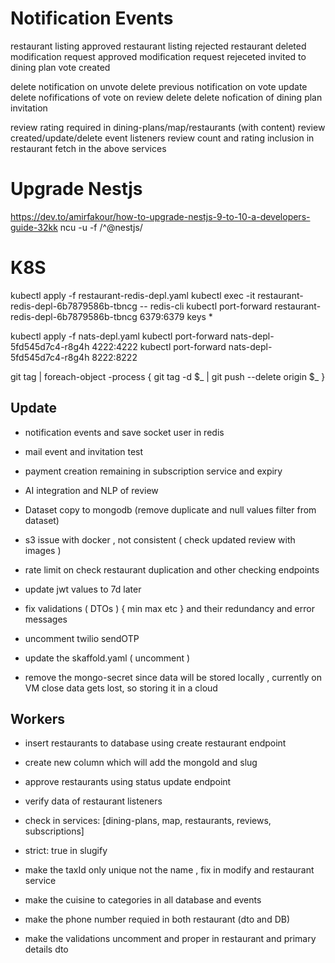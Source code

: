 # Notification Events

restaurant listing approved
restaurant listing rejected
restaurant deleted
modification request approved
modification request rejeceted
invited to dining plan
vote created

delete notification on unvote
delete previous notification on vote update
delete nofifications of vote on review delete
delete nofication of dining plan invitation

review rating required in dining-plans/map/restaurants (with content)
review created/update/delete event listeners
review count and rating inclusion in restaurant fetch in the above services

# Upgrade Nestjs
https://dev.to/amirfakour/how-to-upgrade-nestjs-9-to-10-a-developers-guide-32kk
ncu -u -f /^@nestjs/


# K8S
kubectl apply -f restaurant-redis-depl.yaml
kubectl exec -it restaurant-redis-depl-6b7879586b-tbncg -- redis-cli
kubectl port-forward restaurant-redis-depl-6b7879586b-tbncg 6379:6379
keys *

kubectl apply -f nats-depl.yaml
kubectl port-forward nats-depl-5fd545d7c4-r8g4h 4222:4222
kubectl port-forward nats-depl-5fd545d7c4-r8g4h 8222:8222

git tag | foreach-object -process { git tag -d $_ | git push --delete origin $_ }

## Update 
- notification events and save socket user in redis
- mail event and invitation test
- payment creation remaining in subscription service and expiry
- AI integration and NLP of review
- Dataset copy to mongodb (remove duplicate and null values filter from dataset)

- s3 issue with docker , not consistent ( check updated review with images )
- rate limit on check restaurant duplication and other checking endpoints

- update jwt values to 7d later 
- fix validations ( DTOs ) { min max etc } and their redundancy and error messages
- uncomment twilio sendOTP

- update the skaffold.yaml ( uncomment )
- remove the mongo-secret since data will be stored locally , 
    currently on VM close data gets lost, so storing it in a cloud


## Workers


- insert restaurants to database using create restaurant endpoint
- create new column which will add the mongoId and slug
- approve restaurants using status update endpoint
- verify data of restaurant listeners 
- check in services: [dining-plans, map, restaurants, reviews, subscriptions]
- strict: true in slugify

- make the taxId only unique not the name , fix in modify and restaurant service
- make the cuisine to categories in all database and events
- make the phone number requied in both restaurant (dto and DB)
- make the validations uncomment and proper in restaurant and primary details dto 